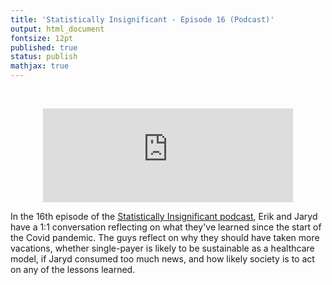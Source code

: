 ```yaml
---
title: 'Statistically Insignificant - Episode 16 (Podcast)'
output: html_document
fontsize: 12pt
published: true
status: publish
mathjax: true
---
```



<br>
<p align="center">
	<iframe src="https://podcasters.spotify.com/pod/show/statisticallyinsig/embed/episodes/Covid-Debrief-e24if63" height="150px" width="400px" frameborder="0" scrolling="no"></iframe>
</p>


In the 16th episode of the [Statistically Insignificant podcast](https://podcasters.spotify.com/pod/show/statisticallyinsig/), Erik and Jaryd have a 1:1 conversation reflecting on what they've learned since the start of the Covid pandemic. The guys reflect on why they should have taken more vacations, whether single-payer is likely to be sustainable as a healthcare model, if Jaryd consumed too much news, and how likely society is to act on any of the lessons learned.

